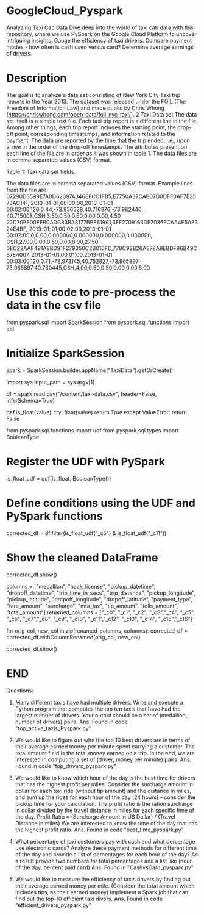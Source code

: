 # GoogleCloud_Pyspark
Analyzing Taxi Cab Data  Dive deep into the world of taxi cab data with this repository, where we use PySpark on the Google Cloud Platform to uncover intriguing insights. Gauge the efficiency of taxi drivers. Compare payment modes - how often is cash used versus card? Determine average earnings of drivers. 

# Description
The goal is to analyze a data set consisting of New York City Taxi trip reports in the Year 2013. The dataset was released under the FOIL (The Freedom of Information Law) and made public by Chris Whong
(https://chriswhong.com/open-data/foil_nyc_taxi/). 
2 Taxi Data set
The data set itself is a simple text file. Each taxi trip report is a different line in the file. Among other things, each trip report includes the starting point, the drop-off point, corresponding timestamps, and information related to the payment. The data are reported by the time that the trip ended, i.e., upon arrive in the order of the drop-off timestamps. The attributes present on each line of the file are in order as it was shown in table 1. The data files are in comma separated values (CSV) format. 
 
Table 1: Taxi data set fields.

The data files are in comma separated values (CSV) format. Example lines from the file are: 
07290D3599E7A0D62097A346EFCC1FB5,E7750A37CAB07D0DFF0AF7E3573AC141, 2013-01-01,00:00:00,2013-01-01 00:02:00,120,0.44,-73.956528,40.716976,-73.962440, 40.715008,CSH,3.50,0.50,0.50,0.00,0.00,4.50 
22D70BF00EEB0ADC83BA8177BB861991,3FF2709163DE7036FCAA4E5A3324E4BF, 2013-01-01,00:02:00,2013-01-01 00:02:00,0,0.00,0.000000,0.000000,0.000000,0.000000, CSH,27.00,0.00,0.50,0.00,0.00,27.50 
0EC22AAF491A8BD91F279350C2B010FD,778C92B26AE78A9EBDF96B49C67E4007, 2013-01-01,00:01:00,2013-01-01 00:03:00,120,0.71,-73.973145,40.752827,-73.965897 73.965897,40.760445,CSH,4.00,0.50,0.50,0.00,0.00,5.00 

# Use this code to pre-process the data in the csv file

from pyspark.sql import SparkSession
from pyspark.sql.functions import col

# Initialize SparkSession
spark = SparkSession.builder.appName("TaxiData").getOrCreate()

import sys
input_path = sys.argv[1]

df = spark.read.csv("/content/taxi-data.csv", header=False, inferSchema=True)

def is_float(value):
  try:
    float(value)
    return True
  except ValueError:
    return False

from pyspark.sql.functions import udf
from pyspark.sql.types import BooleanType

# Register the UDF with PySpark
is_float_udf = udf(is_float, BooleanType())

# Define conditions using the UDF and PySpark functions
corrected_df = df.filter(is_float_udf("_c5") & is_float_udf("_c11"))

# Show the cleaned DataFrame
corrected_df.show()

columns = ["medallion", "hack_license", "pickup_datetime", "dropoff_datetime", "trip_time_in_secs", "trip_distance", "pickup_longitude", "pickup_latitude", "dropoff_longitude", "dropoff_latitude", "payment_type", "fare_amount", "surcharge", "mta_tax", "tip_amount", "tolls_amount", "total_amount"]
renamed_columns = ["_c0", "_c1", "_c2", "_c3","_c4", "_c5", "_c6", "_c7","_c8", "_c9", "_c10", "_c11","_c12", "_c13", "_c14", "_c15","_c16"]

for orig_col, new_col in zip(renamed_columns, columns):
  corrected_df = corrected_df.withColumnRenamed(orig_col, new_col)

corrected_df.show()

# END

Questions:
1. Many different taxis have had multiple drivers. Write and execute a Python program that computes the top ten taxis that have had the largest number of drivers. Your output should be a set of (medallion, number of drivers) pairs.
Ans. Found in code "top_active_taxis_Pyspark.py"

2. We would like to figure out who the top 10 best drivers are in terms of their average earned money per minute spent carrying a customer. The total amount field is the total money earned on a trip. In the end, we are interested in computing a set of (driver, money per minute) pairs.
Ans. Found in code "top_drivers_pyspark.py"

3. We would like to know which hour of the day is the best time for drivers that has the highest profit per miles. Consider the surcharge amount in dollar for each taxi ride (without tip amount) and the distance in miles, and sum up the rides for each hour of the day (24 hours) – consider the pickup time for your calculation. The profit ratio is the ration surcharge in dollar divided by the travel distance in miles for each specific time of the day. 
   Profit Ratio = (Surcharge Amount in US Dollar) / (Travel Distance in miles) We are interested to know the time of the day that has the highest profit ratio. 
Ans. Found in code "best_time_pyspark.py"

4. What percentage of taxi customers pay with cash and what percentage use electronic cards? Analyze these payment methods for different time of the day and provide a list of percentages for each hour of the day? As a result provide two numbers for total percentages and a list like (hour of the day, percent paid card)
Ans. Found in "CashvsCard_pyspark.py"

5. We would like to measure the efficiency of taxis drivers by finding out their average earned money per mile. (Consider the total amount which includes tips, as their earned money) Implement a Spark job that can find out the top-10 efficient taxi divers. 
Ans. Found in code "efficient_drivers_pyspark.py"

